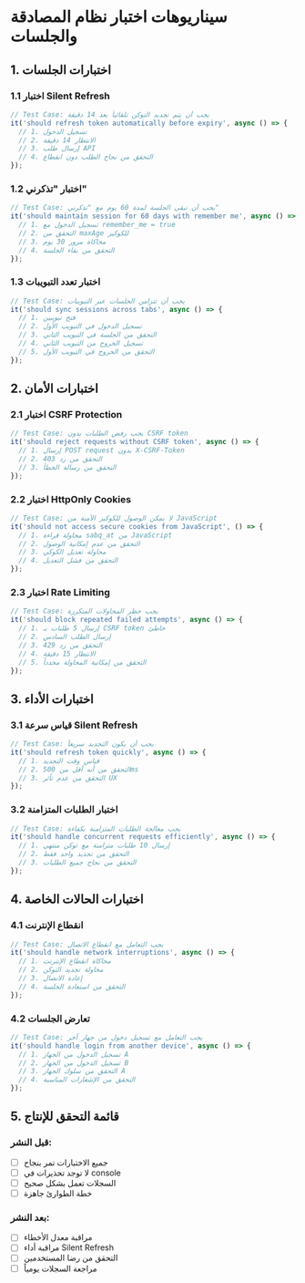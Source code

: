 # سيناريوهات اختبار نظام المصادقة والجلسات

## 1. اختبارات الجلسات

### 1.1 اختبار Silent Refresh
```javascript
// Test Case: يجب أن يتم تجديد التوكن تلقائياً بعد 14 دقيقة
it('should refresh token automatically before expiry', async () => {
  // 1. تسجيل الدخول
  // 2. الانتظار 14 دقيقة
  // 3. إرسال طلب API
  // 4. التحقق من نجاح الطلب دون انقطاع
});
```

### 1.2 اختبار "تذكرني"
```javascript
// Test Case: يجب أن تبقى الجلسة لمدة 60 يوم مع "تذكرني"
it('should maintain session for 60 days with remember me', async () => {
  // 1. تسجيل الدخول مع remember_me = true
  // 2. التحقق من maxAge للكوكيز
  // 3. محاكاة مرور 30 يوم
  // 4. التحقق من بقاء الجلسة
});
```

### 1.3 اختبار تعدد التبويبات
```javascript
// Test Case: يجب أن تتزامن الجلسات عبر التبويبات
it('should sync sessions across tabs', async () => {
  // 1. فتح تبويبين
  // 2. تسجيل الدخول في التبويب الأول
  // 3. التحقق من الجلسة في التبويب الثاني
  // 4. تسجيل الخروج من التبويب الثاني
  // 5. التحقق من الخروج في التبويب الأول
});
```

## 2. اختبارات الأمان

### 2.1 اختبار CSRF Protection
```javascript
// Test Case: يجب رفض الطلبات بدون CSRF token
it('should reject requests without CSRF token', async () => {
  // 1. إرسال POST request بدون X-CSRF-Token
  // 2. التحقق من رد 403
  // 3. التحقق من رسالة الخطأ
});
```

### 2.2 اختبار HttpOnly Cookies
```javascript
// Test Case: لا يمكن الوصول للكوكيز الآمنة من JavaScript
it('should not access secure cookies from JavaScript', () => {
  // 1. محاولة قراءة sabq_at من JavaScript
  // 2. التحقق من عدم إمكانية الوصول
  // 3. محاولة تعديل الكوكي
  // 4. التحقق من فشل التعديل
});
```

### 2.3 اختبار Rate Limiting
```javascript
// Test Case: يجب حظر المحاولات المتكررة
it('should block repeated failed attempts', async () => {
  // 1. إرسال 5 طلبات بـ CSRF token خاطئ
  // 2. إرسال الطلب السادس
  // 3. التحقق من رد 429
  // 4. الانتظار 15 دقيقة
  // 5. التحقق من إمكانية المحاولة مجدداً
});
```

## 3. اختبارات الأداء

### 3.1 قياس سرعة Silent Refresh
```javascript
// Test Case: يجب أن يكون التجديد سريعاً
it('should refresh token quickly', async () => {
  // 1. قياس وقت التجديد
  // 2. التحقق من أنه أقل من 500ms
  // 3. التحقق من عدم تأثر UX
});
```

### 3.2 اختبار الطلبات المتزامنة
```javascript
// Test Case: يجب معالجة الطلبات المتزامنة بكفاءة
it('should handle concurrent requests efficiently', async () => {
  // 1. إرسال 10 طلبات متزامنة مع توكن منتهي
  // 2. التحقق من تجديد واحد فقط
  // 3. التحقق من نجاح جميع الطلبات
});
```

## 4. اختبارات الحالات الخاصة

### 4.1 انقطاع الإنترنت
```javascript
// Test Case: يجب التعامل مع انقطاع الاتصال
it('should handle network interruptions', async () => {
  // 1. محاكاة انقطاع الإنترنت
  // 2. محاولة تجديد التوكن
  // 3. إعادة الاتصال
  // 4. التحقق من استعادة الجلسة
});
```

### 4.2 تعارض الجلسات
```javascript
// Test Case: يجب التعامل مع تسجيل دخول من جهاز آخر
it('should handle login from another device', async () => {
  // 1. تسجيل الدخول من الجهاز A
  // 2. تسجيل الدخول من الجهاز B
  // 3. التحقق من سلوك الجهاز A
  // 4. التحقق من الإشعارات المناسبة
});
```

## 5. قائمة التحقق للإنتاج

### قبل النشر:
- [ ] جميع الاختبارات تمر بنجاح
- [ ] لا توجد تحذيرات في console
- [ ] السجلات تعمل بشكل صحيح
- [ ] خطة الطوارئ جاهزة

### بعد النشر:
- [ ] مراقبة معدل الأخطاء
- [ ] مراقبة أداء Silent Refresh
- [ ] التحقق من رضا المستخدمين
- [ ] مراجعة السجلات يومياً
